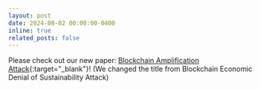 ```yaml
---
layout: post
date: 2024-08-02 00:00:00-0400
inline: true
related_posts: false
---
```

Please check out our new paper: [Blockchain Amplification Attack](https://arxiv.org/abs/2408.01508){:target="\_blank"}! (We changed the title from Blockchain Economic Denial of Sustainability Attack) 

